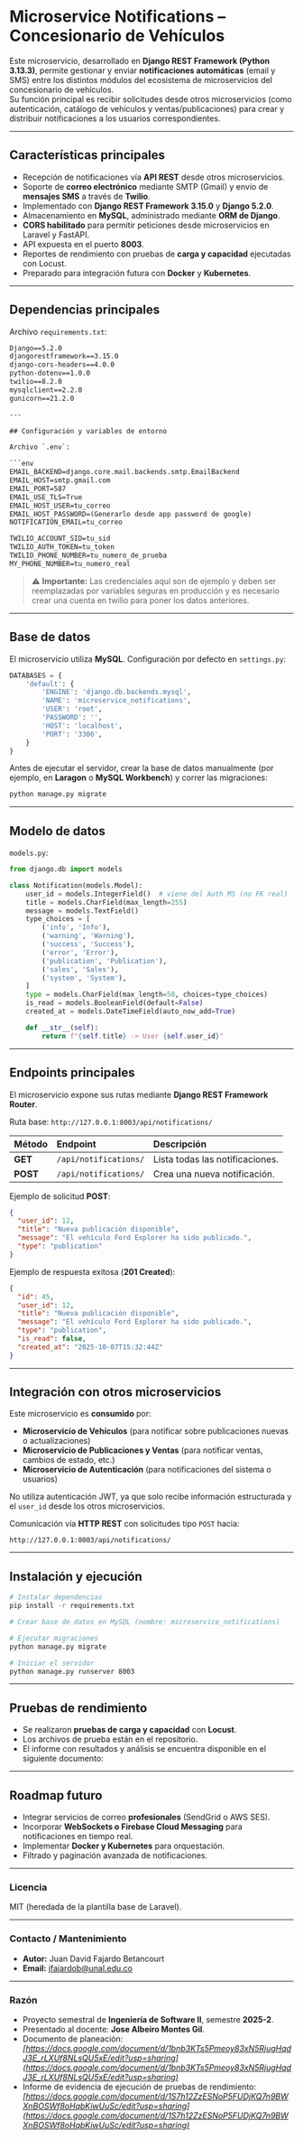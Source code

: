 # Microservice Notifications – Concesionario de Vehículos

Este microservicio, desarrollado en **Django REST Framework (Python 3.13.3)**, permite gestionar y enviar **notificaciones automáticas** (email y SMS) entre los distintos módulos del ecosistema de microservicios del concesionario de vehículos.  
Su función principal es recibir solicitudes desde otros microservicios (como autenticación, catálogo de vehículos y ventas/publicaciones) para crear y distribuir notificaciones a los usuarios correspondientes.

---

## Características principales

- Recepción de notificaciones vía **API REST** desde otros microservicios.
- Soporte de **correo electrónico** mediante SMTP (Gmail) y envío de **mensajes SMS** a través de **Twilio**.
- Implementado con **Django REST Framework 3.15.0** y **Django 5.2.0**.
- Almacenamiento en **MySQL**, administrado mediante **ORM de Django**.
- **CORS habilitado** para permitir peticiones desde microservicios en Laravel y FastAPI.
- API expuesta en el puerto **8003**.
- Reportes de rendimiento con pruebas de **carga y capacidad** ejecutadas con Locust.
- Preparado para integración futura con **Docker** y **Kubernetes**.

---

## Dependencias principales

Archivo `requirements.txt`:

```txt
Django==5.2.0
djangorestframework==3.15.0
django-cors-headers==4.0.0
python-dotenv==1.0.0
twilio==8.2.0
mysqlclient==2.2.0
gunicorn==21.2.0

---

## Configuración y variables de entorno

Archivo `.env`:

```env
EMAIL_BACKEND=django.core.mail.backends.smtp.EmailBackend
EMAIL_HOST=smtp.gmail.com
EMAIL_PORT=587
EMAIL_USE_TLS=True
EMAIL_HOST_USER=tu_correo
EMAIL_HOST_PASSWORD=(Generarlo desde app password de google)
NOTIFICATION_EMAIL=tu_correo

TWILIO_ACCOUNT_SID=tu_sid
TWILIO_AUTH_TOKEN=tu_token
TWILIO_PHONE_NUMBER=tu_numero_de_prueba
MY_PHONE_NUMBER=tu_numero_real
```

> ⚠️ **Importante:** Las credenciales aquí son de ejemplo y deben ser reemplazadas por variables seguras en producción y es necesario crear una cuenta en twilio para poner los datos anteriores.

---

## Base de datos

El microservicio utiliza **MySQL**.
Configuración por defecto en `settings.py`:

```python
DATABASES = {
    'default': {
        'ENGINE': 'django.db.backends.mysql',
        'NAME': 'microservice_notifications',
        'USER': 'root',
        'PASSWORD': '',
        'HOST': 'localhost',
        'PORT': '3306',
    }
}
```

Antes de ejecutar el servidor, crear la base de datos manualmente (por ejemplo, en **Laragon** o **MySQL Workbench**) y correr las migraciones:

```bash
python manage.py migrate
```

---

## Modelo de datos

`models.py`:

```python
from django.db import models

class Notification(models.Model):
    user_id = models.IntegerField()  # viene del Auth MS (no FK real)
    title = models.CharField(max_length=255)
    message = models.TextField()
    type_choices = [
        ('info', 'Info'),
        ('warning', 'Warning'),
        ('success', 'Success'),
        ('error', 'Error'),
        ('publication', 'Publication'),
        ('sales', 'Sales'),
        ('system', 'System'),
    ]
    type = models.CharField(max_length=50, choices=type_choices)
    is_read = models.BooleanField(default=False)
    created_at = models.DateTimeField(auto_now_add=True)

    def __str__(self):
        return f"{self.title} -> User {self.user_id}"
```

---

## Endpoints principales

El microservicio expone sus rutas mediante **Django REST Framework Router**.

Ruta base: `http://127.0.0.1:8003/api/notifications/`

| Método     | Endpoint                   | Descripción                                 |
| :--------- | :------------------------- | :------------------------------------------ |
| **GET**    | `/api/notifications/`      | Lista todas las notificaciones.             |
| **POST**   | `/api/notifications/`      | Crea una nueva notificación.                |

Ejemplo de solicitud **POST**:

```json
{
  "user_id": 12,
  "title": "Nueva publicación disponible",
  "message": "El vehículo Ford Explorer ha sido publicado.",
  "type": "publication"
}
```

Ejemplo de respuesta exitosa (**201 Created**):

```json
{
  "id": 45,
  "user_id": 12,
  "title": "Nueva publicación disponible",
  "message": "El vehículo Ford Explorer ha sido publicado.",
  "type": "publication",
  "is_read": false,
  "created_at": "2025-10-07T15:32:44Z"
}
```

---

## Integración con otros microservicios

Este microservicio es **consumido** por:

* **Microservicio de Vehículos** (para notificar sobre publicaciones nuevas o actualizaciones)
* **Microservicio de Publicaciones y Ventas** (para notificar ventas, cambios de estado, etc.)
* **Microservicio de Autenticación** (para notificaciones del sistema o usuarios)

No utiliza autenticación JWT, ya que solo recibe información estructurada y el `user_id` desde los otros microservicios.

Comunicación vía **HTTP REST** con solicitudes tipo `POST` hacia:

```API
http://127.0.0.1:8003/api/notifications/
```

---

## Instalación y ejecución

```bash
# Instalar dependencias
pip install -r requirements.txt

# Crear base de datos en MySQL (nombre: microservice_notifications)

# Ejecutar migraciones
python manage.py migrate

# Iniciar el servidor
python manage.py runserver 8003
```

---

## Pruebas de rendimiento

* Se realizaron **pruebas de carga y capacidad** con **Locust**.
* Los archivos de prueba están en el repositorio.
* El informe con resultados y análisis se encuentra disponible en el siguiente documento:

---

## Roadmap futuro

* Integrar servicios de correo **profesionales** (SendGrid o AWS SES).
* Incorporar **WebSockets o Firebase Cloud Messaging** para notificaciones en tiempo real.
* Implementar **Docker y Kubernetes** para orquestación.
* Filtrado y paginación avanzada de notificaciones.

---

### Licencia

MIT (heredada de la plantilla base de Laravel).

---

### Contacto / Mantenimiento

* **Autor:** Juan David Fajardo Betancourt
* **Email:** [jfajardob@unal.edu.co](mailto:jfajardob@unal.edu.co)

---

### Razón

* Proyecto semestral de **Ingeniería de Software II**, semestre **2025-2**.
* Presentado al docente: **Jose Albeiro Montes Gil**.
* Documento de planeación: *[https://docs.google.com/document/d/1bnb3KTs5Pmeoy83xN5RjugHqdJ3E_rLXUf8NLsQU5xE/edit?usp=sharing](https://docs.google.com/document/d/1bnb3KTs5Pmeoy83xN5RjugHqdJ3E_rLXUf8NLsQU5xE/edit?usp=sharing)*
* Informe de evidencia de ejecución de pruebas de rendimiento: *[https://docs.google.com/document/d/1S7h12ZzESNoP5FUDjKQ7n9BWXnBOSWf8oHqbKiwUuSc/edit?usp=sharing](https://docs.google.com/document/d/1S7h12ZzESNoP5FUDjKQ7n9BWXnBOSWf8oHqbKiwUuSc/edit?usp=sharing)*